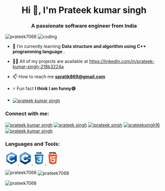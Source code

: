   <h1 align="center">Hi 👋, I'm Prateek kumar singh</h1>
<h3 align="center">A passionate software engineer from India</h3>
<img align="right"alt="coding"width="400"src="https://user-images.githubusercontent.com/55389276/140866485-8fb1c876-9a8f-4d6a-98dc-08c4981eaf70.gif">

<p align="left"> <img src="https://komarev.com/ghpvc/?username=prateek7068&label=Profile%20views&color=0e75b6&style=flat" alt="prateek7068" /> </p>

- 🌱 I’m currently learning **Data structure and algorithm using C++ programming language .**

- 👨‍💻 All of my projects are available at https://linkedin.com/in/prateek-kumar-singh-218b3224a
- 📫 How to reach me **spratik869@gmail.com**

 

- ⚡ Fun fact **I think I am funny😅**
- <a href="https://www.naukri.com/code360/profile/Prateek16"><img align="center" src="https://raw.githubusercontent.com/rahuldkjain/github-profile-readme-generator/master/src/images/icons/Social/codingninjas-in-alt.svg" alt="prateek kumar singh" height="30" width="40" /></a>

<h3 align="left">Connect with me:</h3>
<p align="left">
<a href="https://linkedin.com/in/prateek kumar singh" target="blank"><img align="center" src="https://raw.githubusercontent.com/rahuldkjain/github-profile-readme-generator/master/src/images/icons/Social/linked-in-alt.svg" alt="prateek kumar singh" height="30" width="40" /></a>
<a href="https://fb.com/prateek singh" target="blank"><img align="center" src="https://raw.githubusercontent.com/rahuldkjain/github-profile-readme-generator/master/src/images/icons/Social/facebook.svg" alt="prateek singh" height="30" width="40" /></a>
<a href="https://instagram.com/iprateek.singh" target="blank"><img align="center" src="https://raw.githubusercontent.com/rahuldkjain/github-profile-readme-generator/master/src/images/icons/Social/instagram.svg" alt="iprateek.singh" height="30" width="40" /></a>
<a href="https://www.codechef.com/users/prateeksingh16" target="blank"><img align="center" src="https://cdn.jsdelivr.net/npm/simple-icons@3.1.0/icons/codechef.svg" alt="prateeksingh16" height="30" width="40" /></a>
<a href="https://www.leetcode.com/prateek kumar singh" target="blank"><img align="center" src="https://raw.githubusercontent.com/rahuldkjain/github-profile-readme-generator/master/src/images/icons/Social/leet-code.svg" alt="prateek kumar singh" height="30" width="40" /></a>
</p>

<h3 align="left">Languages and Tools:</h3>
<p align="left"> <a href="https://www.cprogramming.com/" target="_blank" rel="noreferrer"> <img src="https://raw.githubusercontent.com/devicons/devicon/master/icons/c/c-original.svg" alt="c" width="40" height="40"/> </a> <a href="https://www.w3schools.com/cpp/" target="_blank" rel="noreferrer"> <img src="https://raw.githubusercontent.com/devicons/devicon/master/icons/cplusplus/cplusplus-original.svg" alt="cplusplus" width="40" height="40"/> </a> <a href="https://www.w3schools.com/css/" target="_blank" rel="noreferrer"> <img src="https://raw.githubusercontent.com/devicons/devicon/master/icons/css3/css3-original-wordmark.svg" alt="css3" width="40" height="40"/> </a> <a href="https://www.w3.org/html/" target="_blank" rel="noreferrer"> <img src="https://raw.githubusercontent.com/devicons/devicon/master/icons/html5/html5-original-wordmark.svg" alt="html5" width="40" height="40"/> </a> </p>

<p><img align="left" src="https://github-readme-stats.vercel.app/api/top-langs?username=prateek7068&show_icons=true&locale=en&layout=compact" alt="prateek7068" /></p>

<p>&nbsp;<img align="center" src="https://github-readme-stats.vercel.app/api?username=prateek7068&show_icons=true&locale=en" alt="prateek7068" /></p>

<p><img align="center" src="https://github-readme-streak-stats.herokuapp.com/?user=prateek7068&" alt="prateek7068" /></p>
